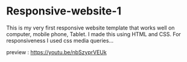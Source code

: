 # Responsive-website-1
This is my very first responsive website template that works well on computer, mobile phone, Tablet. I made this using HTML and CSS.
For responsiveness I used css media queries...

preview : https://youtu.be/nbSzyprVEUk
